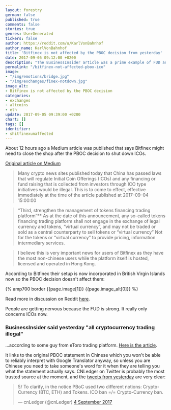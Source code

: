 ```yaml
---
layout: forestry
german: false
published: true
comments: false
stories: true
genres: UserGenerated
tickers: false
author: https://reddit.com/u/KarlVonBahnhof
author_name: KarlVonBahnhof
title: 'Bitfinex is not affected by the PBOC decision from yesterday'
date: 2017-09-05 09:12:00 +0200
description: "The BusinessInsider article was a prime example of FUD anyway."
permalink: "/bitfinex-not-affected-pbox-ico"
image:
- "/img/emotions/bridge.jpg"
- "/img/exchanges/finex-notdown.jpg"
image_alt:
- Bitfinex is not affected by the PBOC decision
categories:
- exchanges
- altcoins
- eth
update: 2017-09-05 09:39:00 +0200
chart: []
tags: []
identifier:
- shitfinexunaffected
---
```


About 12 hours ago a Medium article was published that says Bitfinex might need to close the shop after the PBOC decision to shut down ICOs.

[Original article on Medium](https://medium.com/@amersonm/bitfinex-platform-may-get-shutdown-effective-immediately-source-chinas-gov-site-people-s-bank-4680b7158960)

> Many crypto news sites published today that China has passed laws that will regulate Initial Coin Offerings (ICOs) and any financing or fund raising that is collected from investors through ICO type initiatives would be illegal. This is to come to effect, effective immediately at the time of the article published at 2017–09–04 15:00:00

> “Third, strengthen the management of tokens financing trading platform“**
As at the date of this announcement, any so-called tokens financing trading platform shall not engage in the exchange of legal currency and tokens, “virtual currency”, and may not be traded or sold as a central counterparty to sell tokens or “virtual currency” Not for the tokens or “virtual currency” to provide pricing, information intermediary services.

> I believe this is very important news for users of Bitfinex as they have the most non-chinese users while the platform itself is hosted, licensed and operated in Hong Kong.

According to Bitfinex their setup is now incorporated in British Virgin Islands now so the PBOC decision doesn't affect them:

{% amp700 border {{page.image[1]}} {{page.image_alt[0]}} %}

Read more in discussion on Reddit [here](https://www.reddit.com/r/Iota/comments/6y5nch/bitfinex_wont_shut_down_here_is_a_twitter_response/).

People are getting nervous because the FUD is strong. It really only concerns ICOs now.

### BusinessInsider said yesterday "all cryptocurrency trading illegal"

...according to some guy from eToro trading platform. [Here is the article](http://uk.businessinsider.com/initial-coin-offering-china-bitcoin-ethereum-peoples-bank-of-china-law-all-crypto-illegal-etoro-2017-9?r=US&IR=T).

It links to the original PBOC statement in Chinese which you won't be able to reliably interpret with Google Translator anyway, so unless you are Chinese you need to take someone's word for it when they are telling you what the statement actually says. CNLedger on Twitter is probably the most trusted source at the moment, and the [tweets from yesterday](https://twitter.com/cnLedger/status/904638606857330688) are very clear:

<blockquote class="twitter-tweet" data-lang="en-gb"><p lang="en" dir="ltr">5/ To clarify, in the notice PBoC used two different notions: Crypto-Currency (BTC, ETH) and Tokens. ICO ban =/= Crypto-Currency ban.</p>&mdash; cnLedger (@cnLedger) <a href="https://twitter.com/cnLedger/status/904638606857330688">4 September 2017</a></blockquote>
